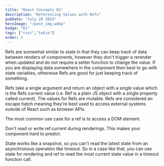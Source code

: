 ```yaml
---
title: "React Concepts D1"
description: "Referencing Values with Refs"
pubDate: "July 29 2024"
heroImage: "/post_img.webp"
badge: "D1"
tags: ["rust","tokio"]
order: 5
---
```


Refs are somewhat similar to state in that they can keep track of data between renders of components, however they don't trigger a rerender when updated and do not require a setter function to change the value. If you are displaying data somewhere in the component then best to go with state variables, otherwise Refs are good for just keeping track of something.

Refs take a single argument and return an object with a single value which is the Refs current value (i.e. Ref is a plain JS object with a single property called current).  The values for Refs are mutable. Refs are considered an escape hatch meaning they're best used to access external systems outside of React such as browser APIs.

The most common use case for a ref is to access a DOM element.

Don't read or write ref.current during renderings. This makes your component hard to predict.

State works like a snapshot, so you can't read the latest state from an asynchronous operation like timeout. So in a case like that, you can use state for rendering and ref to read the most current state value in a timeout function call.